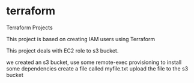 # terraform
Terraform Projects

This project is based on creating IAM users using Terraform

This project deals with EC2 role to s3 bucket.

we created an s3 bucket, use some remote-exec provisioning to install some dependencies
create a file called myfile.txt
upload the file to the s3 bucket


